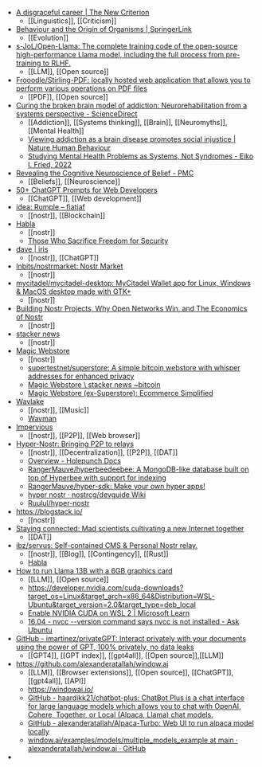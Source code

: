 - [A disgraceful career | The New Criterion](https://newcriterion.com/issues/2004/9/a-disgraceful-career)
	- [[Linguistics]], [[Criticism]]
- [Behaviour and the Origin of Organisms | SpringerLink](https://link.springer.com/article/10.1007/s11084-023-09635-0)
	- [[Evolution]]
- [s-JoL/Open-Llama: The complete training code of the open-source high-performance Llama model, including the full process from pre-training to RLHF.](https://github.com/s-JoL/Open-Llama)
	- [[LLM]], [[Open source]]
- [Frooodle/Stirling-PDF: locally hosted web application that allows you to perform various operations on PDF files](https://github.com/Frooodle/Stirling-PDF)
	- [[PDF]], [[Open source]]
- [Curing the broken brain model of addiction: Neurorehabilitation from a systems perspective - ScienceDirect](https://www.sciencedirect.com/science/article/pii/S0306460320307322)
	- [[Addiction]], [[Systems thinking]], [[Brain]], [[Neuromyths]], [[Mental Health]]
	- [Viewing addiction as a brain disease promotes social injustice | Nature Human Behaviour](https://www.nature.com/articles/s41562-017-0055)
	- [Studying Mental Health Problems as Systems, Not Syndromes - Eiko I. Fried, 2022](https://journals.sagepub.com/doi/10.1177/09637214221114089)
- [Revealing the Cognitive Neuroscience of Belief - PMC](https://www.ncbi.nlm.nih.gov/pmc/articles/PMC9339788/)
	- [[Beliefs]], [[Neuroscience]]
- [50+ ChatGPT Prompts for Web Developers](https://www.builder.io/blog/ai-prompts-for-web-developers-chatgpt)
	- [[ChatGPT]], [[Web development]]
- [idea: Rumple – fiatjaf](https://fiatjaf.com/rumple.html)
	- [[nostr]], [[Blockchain]]
- [Habla](https://habla.news/)
	- [[nostr]]
	- [Those Who Sacrifice Freedom for Security](https://habla.news/a/naddr1qqxnzd3cxv6nqwfjxymrvvfkqy0hwumn8ghj7mn0wd68yttjv4kxz7fwdehkkmm5v9ex7tnrdakj7qg3waehxw309ahx7um5wgh8w6twv5hsz8nhwden5te0wfjkccte9ehx7um5wgh8w6tjv4jxuet59e48qtczype0ja24q8s6g3j0wfmascfq7el87lkr4p80dqfucasxha0qsu8lxqcyqqq823czv8cwh)
- [dave | iris](https://iris.to/gpt3@jb55.com)
	- [[nostr]], [[ChatGPT]]
- [lnbits/nostrmarket: Nostr Market](https://github.com/lnbits/nostrmarket#nostr-market)
	- [[nostr]]
- [mycitadel/mycitadel-desktop: MyCitadel Wallet app for Linux, Windows & MacOS desktop made with GTK+](https://github.com/mycitadel/mycitadel-desktop)
	- [[nostr]]
- [Building Nostr Projects, Why Open Networks Win, and The Economics of Nostr](https://youtu.be/uhKRBo-U4Bk)
	- [[nostr]]
- [stacker news](https://stacker.news/)
	- [[nostr]]
- [Magic Webstore](https://magicwebstore.xyz/onboard.html)
	- [[nostr]]
	- [supertestnet/superstore: A simple bitcoin webstore with whisper addresses for enhanced privacy](https://github.com/supertestnet/superstore)
	- [Magic Webstore \ stacker news ~bitcoin](https://stacker.news/items/177667)
	- [Magic Webstore (ex-Superstore): Ecommerce Simplified](https://www.nobsbitcoin.com/magic-webstore/)
- [Wavlake](https://www.wavlake.com/)
	- [[nostr]], [[Music]]
	- [Wavman](https://www.wavman.app/)
- [Impervious](https://www.impervious.ai/)
	- [[nostr]], [[P2P]], [[Web browser]]
- [Hyper-Nostr: Bringing P2P to relays](https://blogstack.io/naddr1qqyxzv34xg6kzep3qy28wumn8ghj7un9d3shjtnyv9kh2uewd9hsygx4ksg8gqh23g3hr8uv0lzhul4t5679fe7zmf3t8ycqyp7p26tc7ypsgqqqw4rs3zmjue)
	- [[nostr]], [[Decentralization]], [[P2P]], [[DAT]]
	- [Overview - Holepunch Docs](https://docs.holepunch.to/)
	- [RangerMauve/hyperbeedeebee: A MongoDB-like database built on top of Hyperbee with support for indexing](https://github.com/RangerMauve/hyperbeedeebee)
	- [RangerMauve/hyper-sdk: Make your own hyper apps!](https://github.com/rangermauve/hyper-sdk)
	- [hyper nostr · nostrcg/devguide Wiki](https://github.com/nostrcg/devguide/wiki/hyper-nostr)
	- [Ruulul/hyper-nostr](https://github.com/Ruulul/hyper-nostr)
- https://blogstack.io/
	- [[nostr]]
- [Staying connected: Mad scientists cultivating a new Internet together](https://blog.dat-ecosystem.org/staying-connected/)
	- [[DAT]]
- [ibz/servus: Self-contained CMS & Personal Nostr relay.](https://github.com/ibz/servus)
	- [[nostr]], [[Blog]], [[Contingency]], [[Rust]]
	- [Habla](https://habla.news/)
- [How to run Llama 13B with a 6GB graphics card](https://gist.github.com/rain-1/8cc12b4b334052a21af8029aa9c4fafc)
	- [[LLM]], [[Open source]]
	- https://developer.nvidia.com/cuda-downloads?target_os=Linux&target_arch=x86_64&Distribution=WSL-Ubuntu&target_version=2.0&target_type=deb_local
	- [Enable NVIDIA CUDA on WSL 2 | Microsoft Learn](https://learn.microsoft.com/en-us/windows/ai/directml/gpu-cuda-in-wsl)
	- [16.04 - nvcc --version command says nvcc is not installed - Ask Ubuntu](https://askubuntu.com/questions/885610/nvcc-version-command-says-nvcc-is-not-installed)
- [GitHub - imartinez/privateGPT: Interact privately with your documents using the power of GPT, 100% privately, no data leaks](https://github.com/imartinez/privateGPT)
	- [[GPT4]], [[GPT index]], [[gpt4all]], [[Open source]],[[LLM]]
- https://github.com/alexanderatallah/window.ai
	- [[LLM]], [[Browser extensions]], [[Open source]], [[ChatGPT]], [[gpt4all]], [[API]]
	- https://windowai.io/
	- [GitHub - haardikk21/chatbot-plus: ChatBot Plus is a chat interface for large language models which allows you to chat with OpenAI, Cohere, Together, or Local (Alpaca, Llama) chat models.](https://github.com/haardikk21/chatbot-plus)
	- [GitHub - alexanderatallah/Alpaca-Turbo: Web UI to run alpaca model locally](https://github.com/alexanderatallah/Alpaca-Turbo#using-the-api)
	- [window.ai/examples/models/multiple_models_example at main · alexanderatallah/window.ai · GitHub](https://github.com/alexanderatallah/window.ai/tree/main/examples/models/multiple_models_example)
-